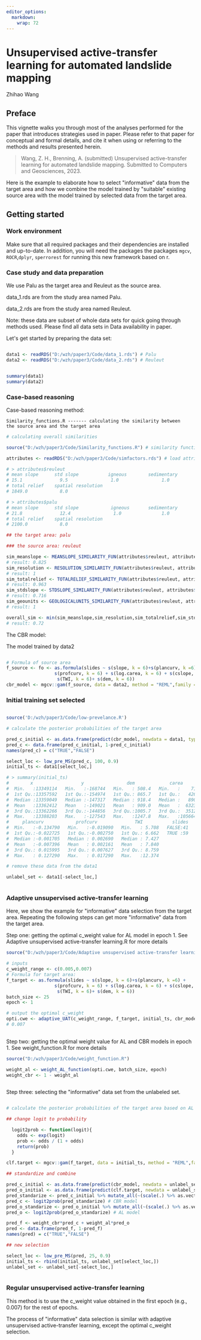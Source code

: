 ```yaml
---
editor_options: 
  markdown: 
    wrap: 72
---
```


# Unsupervised active-transfer learning for automated landslide mapping

Zhihao Wang

## Preface

This vignette walks you through most of the analyses performed for the
paper that introduces strategies used in paper. Please refer to that
paper for conceptual and formal details, and cite it when using or
referring to the methods and results presented herein.

> Wang, Z. H., Brenning, A. (submitted) Unsupervised active-transfer
> learning for automated landslide mapping. Submitted to Computers and
> Geosciences, 2023.

Here is the example to elaborate how to select "informative" data from
the target area and how we combine the model trained by "suitable"
existing source area with the model trained by selected data from the
target area.

## Getting started

### Work environment

Make sure that all required packages and their dependencies are
installed and up-to-date. In addition, you will need the packages the
packages `mgcv`, `ROCR`,`dplyr`, `sperrorest` for running this new
framework based on r.

### Case study and data preparation

We use Palu as the target area and Reuleut as the source area.

data_1.rds are from the study area named Palu.

data_2.rds are from the study area named Reuleut.

Note: these data are subset of whole data sets for quick going through
methods used. Please find all data sets in Data availability in paper.

Let's get started by preparing the data set:

``` r

data1 <- readRDS("D:/wzh/paper3/Code/data_1.rds") # Palu
data2 <- readRDS("D:/wzh/paper3/Code/data_2.rds") # Reuleut


summary(data1)
summary(data2)

```

### Case-based reasoning

Case-based reasoning method:

    Similarity_functions.R ------- calculating the similarity between
    the source area and the target area

``` r
# calculating overall similarities

source("D:/wzh/paper3/Code/Similarity_functions.R") # similarity functions of all attributes

attributes <- readRDS("D:/wzh/paper3/Code/simfactors.rds") # load attributes of two study areas

# > attributes$reuleut
# mean slope      std slope           igneous        sedimentary        metamorphic        
# 15.1              9.5                1.0                1.0                1.0    
# total relief    spatial resolution 
# 1849.0            8.0 

# > attributes$palu
# mean slope      std slope            igneous       sedimentary       metamorphic 
# 21.8              12.4                1.0               1.0                1.0 
# total relief    spatial resolution 
# 2100.0            8.0 

## the target area: palu

### the source area: reuleut

sim_meanslope <- MEANSLOPE_SIMILARITY_FUN(attributes$reuleut, attributes$palu, 60) 
# result: 0.825
sim_resolution <- RESOLUTION_SIMILARITY_FUN(attributes$reuleut, attributes$palu)
# result: 1
sim_totalrelief <- TOTALRELIEF_SIMILARITY_FUN(attributes$reuleut, attributes$palu)
# result: 0.963
sim_stdslope <- STDSLOPE_SIMILARITY_FUN(attributes$reuleut, attributes$palu)
# result: 0.716
sim_geounits <- GEOLOGICALUNITS_SIMILARITY_FUN(attributes$reuleut, attributes$palu)
# result: 1

overall_sim <- min(sim_meanslope,sim_resolution,sim_totalrelief,sim_stdslope,sim_geounits)
# result: 0.72

```

The CBR model:

 The model trained by data2


``` r

# Formula of source area
f_source <- fo <- as.formula(slides ~ s(slope, k = 6)+s(plancurv, k =6) +
                  s(profcurv, k = 6) + s(log.carea, k = 6) + s(cslope, k = 6) + 
                   s(TWI, k = 6)+ s(dem, k = 6))
cbr_model <- mgcv::gam(f_source, data = data2, method = "REML",family = "binomial")

```

### Initial training set selected

``` r

source('D:/wzh/paper3/Code/low-prevelance.R')

# calculate the posterior probabilities of the target area

pred_c_initial <- as.data.frame(predict(cbr_model, newdata = data1, type = "response"))
pred_c <- data.frame(pred_c_initial, 1-pred_c_initial)
names(pred_c) = c("TRUE","FALSE")

select_loc <- low_pre_MS(pred_c, 100, 0.9)
initial_ts <- data1[select_loc,]

# > summary(initial_ts)
#        x                  y                dem             carea               cslope           slope     
#  Min.   :13349114   Min.   :-168744   Min.   : 508.4   Min.   :    71.76   Min.   : 7.461   Min.   : 2.844
#  1st Qu.:13357592   1st Qu.:-154974   1st Qu.: 865.7   1st Qu.:   426.83   1st Qu.:21.841   1st Qu.:15.508
#  Median :13359049   Median :-147317   Median : 918.4   Median :   890.90   Median :32.298   Median :21.340
#  Mean   :13362412   Mean   :-149021   Mean   : 909.0   Mean   :  6323.30   Mean   :29.467   Mean   :23.890
#  3rd Qu.:13362266   3rd Qu.:-144856   3rd Qu.:1005.7   3rd Qu.:  3512.43   3rd Qu.:38.527   3rd Qu.:35.021
#  Max.   :13388203   Max.   :-127543   Max.   :1247.8   Max.   :105664.23   Max.   :39.385   Max.   :47.521  
#     plancurv            profcurv              TWI           slides     log.carea    
#  Min.   :-0.134790   Min.   :-0.019090   Min.   : 5.708   FALSE:41   Min.   :1.856  
#  1st Qu.:-0.022725   1st Qu.:-0.002750   1st Qu.: 6.662   TRUE :59   1st Qu.:2.630  
#  Median :-0.001705   Median : 0.002690   Median : 7.427              Median :2.949  
#  Mean   :-0.007396   Mean   : 0.002161   Mean   : 7.840              Mean   :3.098  
#  3rd Qu.: 0.015995   3rd Qu.: 0.007627   3rd Qu.: 8.759              3rd Qu.:3.546  
#  Max.   : 0.127290   Max.   : 0.017290   Max.   :12.374              Max.   :5.024  

# remove these data from the data1

unlabel_set <- data1[-select_loc,]
    
```

### Adaptive unsupervised active-transfer learning

Here, we show the example for "informative" data selection from the target area.
Repeating the following steps can get more "informative" data from the target area.


Step one: getting the optimal c_weight value for AL model in epoch 1.
See Adaptive unsupervised active-transfer learning.R for more details

``` r
source("D:/wzh/paper3/Code/Adaptive unsupervised active-transfer learning.R")

# inputs 
c_weight_range <- c(0.005,0.007)
# Formula for target area:
f_target <- as.formula(slides ~ s(slope, k = 6)+s(plancurv, k =6) +
                  s(profcurv, k = 6) + s(log.carea, k = 6) + s(cslope, k = 6) + 
                   s(TWI, k = 6)+ s(dem, k = 6))
batch_size <- 25
epoch <- 1

# output the optimal c_weight
opti.cwe <- adaptive_UAT(c_weight_range, f_target, initial_ts, cbr_model, batch_size, epoch)
# 0.007
    
```

Step two: getting the optimal weight value for AL and CBR models in epoch 1.
See weight_function.R for more details

``` r
source("D:/wzh/paper3/Code/weight_function.R")

weight_al <- weight_AL_function(opti.cwe, batch_size, epoch)
weight_cbr <- 1 - weight_al
    
```
Step three: selecting the "informative" data set from the unlabeled set.

``` r

# calculate the posterior probabilities of the target area based on AL and CBR models

## change logit to probability

  logit2prob <- function(logit){
    odds <- exp(logit)
    prob <- odds / (1 + odds)
    return(prob)
  }

clf.target <- mgcv::gam(f_target, data = initial_ts, method = "REML",family = "binomial") 

## standardize and combine

pred_c_initial <- as.data.frame(predict(cbr_model, newdata = unlabel_set, type = "link"))
pred_o_initial <- as.data.frame(predict(clf.target, newdata = unlabel_set, type = "link"))
pred_standarize <- pred_c_initial %>% mutate_all(~(scale(.) %>% as.vector))
pred_c <- logit2prob(pred_standarize) # CBR model
pred_o_standarize <- pred_o_initial %>% mutate_all(~(scale(.) %>% as.vector))
pred_o <- logit2prob(pred_o_standarize) # AL model

pred_f <- weight_cbr*pred_c + weight_al*pred_o
pred <- data.frame(pred_f, 1-pred_f)
names(pred) = c("TRUE","FALSE")

## new selection

select_loc <- low_pre_MS(pred, 25, 0.9)
initial_ts <- rbind(initial_ts, unlabel_set[select_loc,])
unlabel_set <- unlabel_set[-select_loc,]
    
```

### Regular unsupervised active-transfer learning

This method is to use the c_weight value obtained in the first epoch (e.g., 0.007)
for the rest of epochs.

The process of "informative" data selection is similar with adaptive 
unsupervised active-transfer learning, except the optimal c_weight selection.

